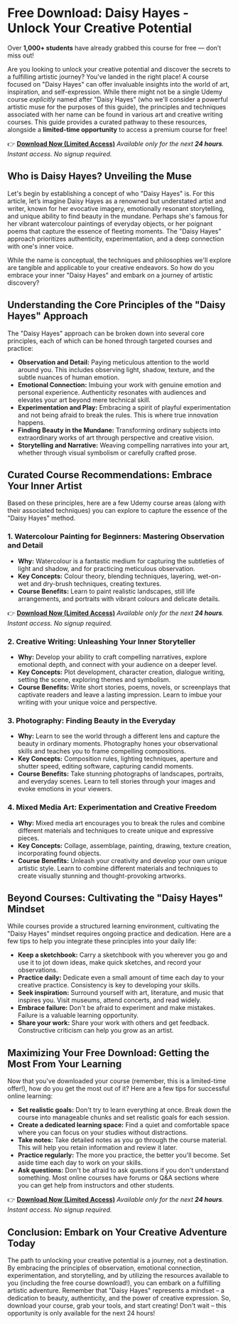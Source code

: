 # Free Download: Daisy Hayes - Unlock Your Creative Potential

Over **1,000+ students** have already grabbed this course for free — don’t miss out!

Are you looking to unlock your creative potential and discover the secrets to a fulfilling artistic journey? You've landed in the right place! A course focused on "Daisy Hayes" can offer invaluable insights into the world of art, inspiration, and self-expression. While there might not be a single Udemy course *explicitly* named after "Daisy Hayes" (who we'll consider a powerful artistic muse for the purposes of this guide), the principles and techniques associated with her name can be found in various art and creative writing courses. This guide provides a curated pathway to these resources, alongside a **limited-time opportunity** to access a premium course for free!

👉 [**Download Now (Limited Access)**](https://udemywork.com/daisy-hayes)
_Available only for the next **24 hours**. Instant access. No signup required._

## Who is Daisy Hayes? Unveiling the Muse

Let's begin by establishing a concept of who "Daisy Hayes" is. For this article, let’s imagine Daisy Hayes as a renowned but understated artist and writer, known for her evocative imagery, emotionally resonant storytelling, and unique ability to find beauty in the mundane. Perhaps she's famous for her vibrant watercolour paintings of everyday objects, or her poignant poems that capture the essence of fleeting moments. The "Daisy Hayes" approach prioritizes authenticity, experimentation, and a deep connection with one's inner voice.

While the name is conceptual, the techniques and philosophies we'll explore are tangible and applicable to your creative endeavors. So how do you embrace your inner "Daisy Hayes" and embark on a journey of artistic discovery?

## Understanding the Core Principles of the "Daisy Hayes" Approach

The "Daisy Hayes" approach can be broken down into several core principles, each of which can be honed through targeted courses and practice:

*   **Observation and Detail:** Paying meticulous attention to the world around you. This includes observing light, shadow, texture, and the subtle nuances of human emotion.
*   **Emotional Connection:** Imbuing your work with genuine emotion and personal experience. Authenticity resonates with audiences and elevates your art beyond mere technical skill.
*   **Experimentation and Play:** Embracing a spirit of playful experimentation and not being afraid to break the rules. This is where true innovation happens.
*   **Finding Beauty in the Mundane:** Transforming ordinary subjects into extraordinary works of art through perspective and creative vision.
*   **Storytelling and Narrative:** Weaving compelling narratives into your art, whether through visual symbolism or carefully crafted prose.

## Curated Course Recommendations: Embrace Your Inner Artist

Based on these principles, here are a few Udemy course areas (along with their associated techniques) you can explore to capture the essence of the "Daisy Hayes" method.

### 1. Watercolour Painting for Beginners: Mastering Observation and Detail

*   **Why:** Watercolour is a fantastic medium for capturing the subtleties of light and shadow, and for practicing meticulous observation.
*   **Key Concepts:** Colour theory, blending techniques, layering, wet-on-wet and dry-brush techniques, creating textures.
*   **Course Benefits:** Learn to paint realistic landscapes, still life arrangements, and portraits with vibrant colours and delicate details.

👉 [**Download Now (Limited Access)**](https://udemywork.com/daisy-hayes)
_Available only for the next **24 hours**. Instant access. No signup required._

### 2. Creative Writing: Unleashing Your Inner Storyteller

*   **Why:** Develop your ability to craft compelling narratives, explore emotional depth, and connect with your audience on a deeper level.
*   **Key Concepts:** Plot development, character creation, dialogue writing, setting the scene, exploring themes and symbolism.
*   **Course Benefits:** Write short stories, poems, novels, or screenplays that captivate readers and leave a lasting impression. Learn to imbue your writing with your unique voice and perspective.

### 3. Photography: Finding Beauty in the Everyday

*   **Why:** Learn to see the world through a different lens and capture the beauty in ordinary moments. Photography hones your observational skills and teaches you to frame compelling compositions.
*   **Key Concepts:** Composition rules, lighting techniques, aperture and shutter speed, editing software, capturing candid moments.
*   **Course Benefits:** Take stunning photographs of landscapes, portraits, and everyday scenes. Learn to tell stories through your images and evoke emotions in your viewers.

### 4. Mixed Media Art: Experimentation and Creative Freedom

*   **Why:** Mixed media art encourages you to break the rules and combine different materials and techniques to create unique and expressive pieces.
*   **Key Concepts:** Collage, assemblage, painting, drawing, texture creation, incorporating found objects.
*   **Course Benefits:** Unleash your creativity and develop your own unique artistic style. Learn to combine different materials and techniques to create visually stunning and thought-provoking artworks.

## Beyond Courses: Cultivating the "Daisy Hayes" Mindset

While courses provide a structured learning environment, cultivating the "Daisy Hayes" mindset requires ongoing practice and dedication. Here are a few tips to help you integrate these principles into your daily life:

*   **Keep a sketchbook:** Carry a sketchbook with you wherever you go and use it to jot down ideas, make quick sketches, and record your observations.
*   **Practice daily:** Dedicate even a small amount of time each day to your creative practice. Consistency is key to developing your skills.
*   **Seek inspiration:** Surround yourself with art, literature, and music that inspires you. Visit museums, attend concerts, and read widely.
*   **Embrace failure:** Don't be afraid to experiment and make mistakes. Failure is a valuable learning opportunity.
*   **Share your work:** Share your work with others and get feedback. Constructive criticism can help you grow as an artist.

## Maximizing Your Free Download: Getting the Most From Your Learning

Now that you've downloaded your course (remember, this is a limited-time offer!), how do you get the most out of it? Here are a few tips for successful online learning:

*   **Set realistic goals:** Don't try to learn everything at once. Break down the course into manageable chunks and set realistic goals for each session.
*   **Create a dedicated learning space:** Find a quiet and comfortable space where you can focus on your studies without distractions.
*   **Take notes:** Take detailed notes as you go through the course material. This will help you retain information and review it later.
*   **Practice regularly:** The more you practice, the better you'll become. Set aside time each day to work on your skills.
*   **Ask questions:** Don't be afraid to ask questions if you don't understand something. Most online courses have forums or Q&A sections where you can get help from instructors and other students.

👉 [**Download Now (Limited Access)**](https://udemywork.com/daisy-hayes)
_Available only for the next **24 hours**. Instant access. No signup required._

## Conclusion: Embark on Your Creative Adventure Today

The path to unlocking your creative potential is a journey, not a destination. By embracing the principles of observation, emotional connection, experimentation, and storytelling, and by utilizing the resources available to you (including the free course download!), you can embark on a fulfilling artistic adventure. Remember that "Daisy Hayes" represents a mindset – a dedication to beauty, authenticity, and the power of creative expression. So, download your course, grab your tools, and start creating! Don't wait – this opportunity is only available for the next 24 hours!
